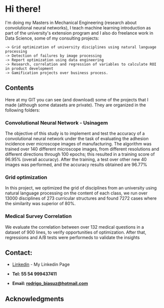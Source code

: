 # Hi there!

I'm doing my Masters in Mechanical Engineering (research about convolutional neural networks), I teach machine learning introduction as part of the university's extension program and I also do freelance work in Data Science, some of my consulting projects:

```
-> Grid optimization of university disciplines using natural language processing
-> Detection of failures by image processing
-> Report optimization using data engineering
-> Research, correlation and regression of variables to calculate ROI in product development
-> Gamification projects over business process.
```

## Contents

Here at my GIT you can see (and download) some of the projects that I made (although some datasets are private).
They are organized in the following folders:

### Convolutional Neural Network - Usinagem

The objective of this study is to implement and test the accuracy of a convolutional neural network under the task of evaluating the adhesion incidence over microscope images of manufacturing. The algorithm was trained over 140 different microscope images, from different resolutions and different directions through 100 epochs; this resulted in a training score of 96.95% (overall accuracy). After the training, a test over other new 40 images was performed, and the accuracy results obtained are 96.77%

### Grid optimization

In this project, we optimized the grid of disciplines from an university using natural language processing on the content of each class, we run over 13000 disciplines of 273 curricular structures and found 7272 cases where the similarity was superior of 80%.

### Medical Survey Correlation

We evaluate the correlation between over 132 medical questions in a dataset of 900 lines, to verify opportunities of optimization. After that, regressions and A/B tests were performeds to validate the insights


## Contact:

* [Linkedin](https://www.linkedin.com/in/rodrigobiasuz/) - My Linkedin Page

* **Tel: 55 54 999437411**

* **Email: rodrigo_biasuz@hotmail.com**

## Acknowledgments



